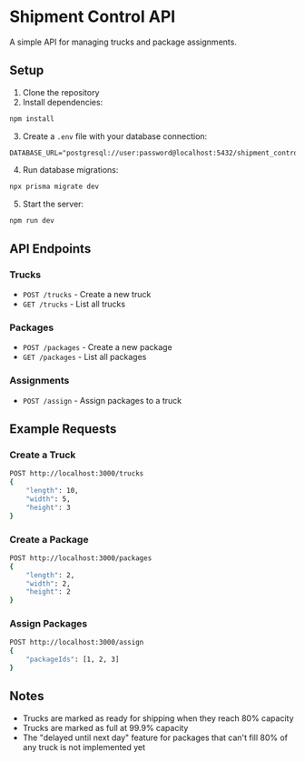 # Shipment Control API

A simple API for managing trucks and package assignments.

## Setup

1. Clone the repository
2. Install dependencies:
```bash
npm install
```

3. Create a `.env` file with your database connection:
```
DATABASE_URL="postgresql://user:password@localhost:5432/shipment_control"
```

4. Run database migrations:
```bash
npx prisma migrate dev
```

5. Start the server:
```bash
npm run dev
```

## API Endpoints

### Trucks
- `POST /trucks` - Create a new truck
- `GET /trucks` - List all trucks

### Packages
- `POST /packages` - Create a new package
- `GET /packages` - List all packages

### Assignments
- `POST /assign` - Assign packages to a truck

## Example Requests

### Create a Truck
```bash
POST http://localhost:3000/trucks
{
    "length": 10,
    "width": 5,
    "height": 3
}
```

### Create a Package
```bash
POST http://localhost:3000/packages
{
    "length": 2,
    "width": 2,
    "height": 2
}
```

### Assign Packages
```bash
POST http://localhost:3000/assign
{
    "packageIds": [1, 2, 3]
}
```

## Notes
- Trucks are marked as ready for shipping when they reach 80% capacity
- Trucks are marked as full at 99.9% capacity
- The "delayed until next day" feature for packages that can't fill 80% of any truck is not implemented yet 